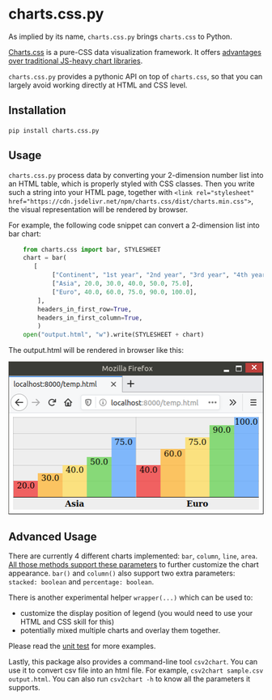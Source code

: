 # charts.css.py

As implied by its name, `charts.css.py` brings `charts.css` to Python.

[Charts.css](https://chartscss.org/) is a pure-CSS data visualization framework.
It offers [advantages over traditional JS-heavy chart libraries](https://chartscss.org/docs/#alternatives).

`charts.css.py` provides a pythonic API on top of `charts.css`,
so that you can largely avoid working directly at HTML and CSS level.


## Installation

`pip install charts.css.py`


## Usage

`charts.css.py` process data by converting your 2-dimension number list into an HTML table, which is properly styled with CSS classes.
Then you write such a string into your HTML page, together with
`<link rel="stylesheet" href="https://cdn.jsdelivr.net/npm/charts.css/dist/charts.min.css">`,
the visual representation will be rendered by browser.

For example, the following code snippet can convert a 2-dimension list into bar chart:

```python
    from charts.css import bar, STYLESHEET
    chart = bar(
       [
            ["Continent", "1st year", "2nd year", "3rd year", "4th year", "5th year"],
            ["Asia", 20.0, 30.0, 40.0, 50.0, 75.0],
            ["Euro", 40.0, 60.0, 75.0, 90.0, 100.0],
        ],
        headers_in_first_row=True,
        headers_in_first_column=True,
        )
    open("output.html", "w").write(STYLESHEET + chart)
```

The output.html will be rendered in browser like this:

![Sample output](https://raw.githubusercontent.com/rayluo/charts.css.py/dev/sample/sample_chart.png)


## Advanced Usage

There are currently 4 different charts implemented: `bar`, `column`, `line`, `area`.
[All those methods support these parameters](https://github.com/rayluo/charts.css.py/blob/dev/charts/css.py#L41-L68)
to further customize the chart appearance.
`bar()` and `column()` also support two extra parameters:
`stacked: boolean` and `percentage: boolean`.

There is another experimental helper `wrapper(...)` which can be used to:

* customize the display position of legend
  (you would need to use your HTML and CSS skill for this)
* potentially mixed multiple charts and overlay them together.

Please read the
[unit test](https://github.com/rayluo/charts.css.py/blob/dev/tests/test_css.py)
for more examples.

Lastly, this package also provides a command-line tool `csv2chart`.
You can use it to convert csv file into an html file.
For example, `csv2chart sample.csv output.html`.
You can also run `csv2chart -h` to know all the parameters it supports.

